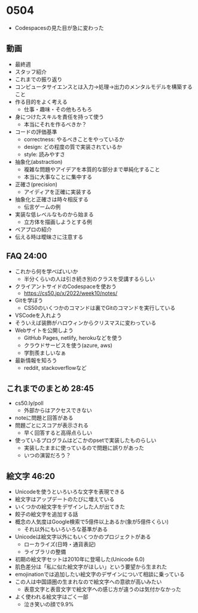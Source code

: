 # 0504
- Codespacesの見た目が急に変わった

## 動画
- 最終週
- スタッフ紹介
- これまでの振り返り
- コンピュータサイエンスとは入力→処理→出力のメンタルモデルを構築すること
- 作る目的をよく考える
  - 仕事・趣味・その他もろもろ
- 身につけたスキルを責任を持って使う
  - 本当にそれを作るべきか？
- コードの評価基準
  - correctness: やるべきことをやっているか
  - design: どの程度の質で実装されているか
  - style: 読みやすさ
- 抽象化(abstraction)
  - 複雑な問題やアイデアを本質的な部分まで単純化すること
  - 本当に大事なことに集中する
- 正確さ(precision)
  - アイディアを正確に実装する
- 抽象化と正確さは時々相反する
  - 伝言ゲームの例
- 実装な低レベルなものから始まる
  - 立方体を描画しようとする例
- ペアプロの紹介
- 伝える時は曖昧さに注意する

## FAQ 24:00
- これから何を学べばいいか
  - 半分くらいの人は引き続き別のクラスを受講するらしい
- クライアントサイドのCodespaceを使おう
  - https://cs50.jp/x/2022/week10/notes/
- Gitを学ぼう
  - CS50のいくつかのコマンドは裏でGitのコマンドを実行している
- VSCodeを入れよう
- そういえば装飾がハロウィンからクリスマスに変わっている
- Webサイトを公開しよう
  - GitHub Pages, netlify, herokuなどを使う
  - クラウドサービスを使う(azure, aws)
  - 学割羨ましいなぁ
- 最新情報を知ろう
  - reddit, stackoverflowなど

## これまでのまとめ 28:45
- cs50.ly/poll
  - 外部からはアクセスできない
- noteに問題と回答がある
- 問題ごとにスコアが表示される
  - 早く回答すると高得点らしい
- 使っているプログラムはどこかのpsetで実装したものらしい
  - 実装したままに使っているので問題に誤りがあった
  - いつの演習だろう？

## 絵文字 46:20
- Unicodeを使うといろいろな文字を表現できる
- 絵文字はアップデートのたびに増えている
- いくつかの絵文字をデザインした人が出てきた
- 餃子の絵文字を追加する話
- 概念の人気度はGoogle検索で5億件以上あるか(象が5億件くらい)
  - それ以外にもいろいろな基準がある
- Unicodeは絵文字以外にもいくつかのプロジェクトがある
  - ローカライズ(日時・通貨表記)
  - ライブラリの整備
- 初期の絵文字セットは2010年に登場した(Unicode 6.0)
- 肌色差分は「私に似た絵文字がほしい」という要望から生まれた
- emojinationでは追加したい絵文字のデザインについて相談に乗っている
- この人は中国語圏の生まれなので絵文字への意欲が高いみたい
  - 表意文字と表音文字で絵文字への感じ方が違うのは気付かなかった
- よく使われる絵文字はごく一部
  - 泣き笑いの顔で9.9%